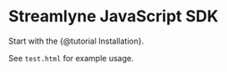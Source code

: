 # Streamlyne JavaScript SDK

Start with the {@tutorial Installation}.

See `test.html` for example usage.
